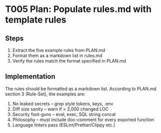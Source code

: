 # T005 Plan: Populate rules.md with template rules

## Steps
1. Extract the five example rules from PLAN.md
2. Format them as a markdown list in rules.md
3. Verify the rules match the format specified in PLAN.md

## Implementation
The rules should be formatted as a markdown list. According to PLAN.md section 3 (Rule-Set), the examples are:
1. No leaked secrets – grep style tokens, keys, .env
2. Diff size sanity – warn if > 2,000 changed LOC
3. Security foot-guns – eval, exec, SQL string concat
4. Philosophy – must include doc-comment for every exported function
5. Language linters pass (ESLint/Prettier/Clippy etc.)